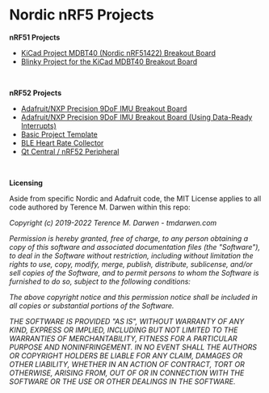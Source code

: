Nordic nRF5 Projects
====================

**nRF51 Projects**
-    [KiCad Project MDBT40 (Nordic nRF51422) Breakout Board](nRF51/BreakoutBoardMDBT40/)
-    [Blinky Project for the KiCad MDBT40 Breakout Board](nRF51/Blinky/)


 

**nRF52 Projects**
-    [Adafruit/NXP Precision 9DoF IMU Breakout Board ](nRF52/AdafruitNXP9DoF)
-    [Adafruit/NXP Precision 9DoF IMU Breakout Board (Using Data-Ready Interrupts)](nRF52/AdafruitNXP9DoFInt)
-    [Basic Project Template](nRF52/BasicProjectTemplate)
-    [BLE Heart Rate Collector](nRF52/HRCollector)
-    [Qt Central / nRF52 Peripheral](nRF52/CentralPeripheral)

 


**Licensing**

Aside from specific Nordic and Adafruit code, the MIT License applies to all code authored by Terence M. Darwen within this repo:

*Copyright (c) 2019-2022 Terence M. Darwen - tmdarwen.com*

*Permission is hereby granted, free of charge, to any person obtaining a copy of
this software and associated documentation files (the "Software"), to deal in
the Software without restriction, including without limitation the rights to
use, copy, modify, merge, publish, distribute, sublicense, and/or sell copies of
the Software, and to permit persons to whom the Software is furnished to do so,
subject to the following conditions:*

*The above copyright notice and this permission notice shall be included in all
copies or substantial portions of the Software.*

*THE SOFTWARE IS PROVIDED "AS IS", WITHOUT WARRANTY OF ANY KIND, EXPRESS OR
IMPLIED, INCLUDING BUT NOT LIMITED TO THE WARRANTIES OF MERCHANTABILITY, FITNESS
FOR A PARTICULAR PURPOSE AND NONINFRINGEMENT. IN NO EVENT SHALL THE AUTHORS OR
COPYRIGHT HOLDERS BE LIABLE FOR ANY CLAIM, DAMAGES OR OTHER LIABILITY, WHETHER
IN AN ACTION OF CONTRACT, TORT OR OTHERWISE, ARISING FROM, OUT OF OR IN
CONNECTION WITH THE SOFTWARE OR THE USE OR OTHER DEALINGS IN THE SOFTWARE.*
